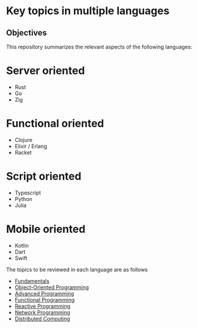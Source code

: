 # Key topics in multiple languages

## Objectives

This repository summarizes the relevant aspects of the following languages:
# Server oriented
- Rust
- Go
- Zig

# Functional oriented
- Clojure
- Elixir / Erlang
- Racket

# Script oriented
- Typescript
- Python
- Julia

# Mobile oriented
- Kotlin
- Dart
- Swift

The topics to be reviewed in each language are as follows

- [Fundamentals](./fundamentals.md)
- [Object-Oriented Programming](./oop.md)
- [Advanced Programming](./advanced.md)
- [Functional Programming](./functional.md)
- [Reactive Programming](./reactive.md)
- [Network Programming](./networking.md)
- [Distributed Computing](./distributed-systems.md)